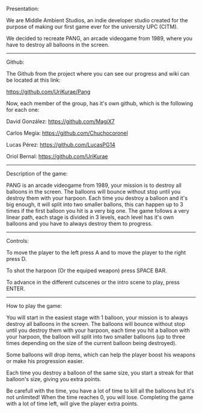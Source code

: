
Presentation:

We are Middle Ambient Studios, an indie developer studio created for the purpose of making 
our first game ever for the university UPC (CITM).

We decided to recreate PANG, an arcade videogame from 1989, where you have to destroy
all balloons in the screen.

--------------------------------------------------------------------------------------------------------------

Github:

The Github from the project where you can see our progress and wiki can be located at 
this link: 

https://github.com/UriKurae/Pang 

Now, each member of the group, has it's own github, which is the following for each one:

David González: https://github.com/MagiX7

Carlos Megía: https://github.com/Chuchocoronel

Lucas Pérez: https://github.com/LucasPG14

Oriol Bernal: https://github.com/UriKurae


--------------------------------------------------------------------------------------------------------------

Description of the game:

PANG is an arcade videogame from 1989, your mission is to destroy all balloons in the screen. The balloons
will bounce without stop until you destroy them with your harpoon. Each time you destroy a balloon and it's
big enough, it will split into two smaller ballons, this can happen up to 3 times if the first balloon you hit is 
a very big one. The game follows a very linear path, each stage is divided in 3 levels, each level has it's own
balloons and you have to always destroy them to progress.

--------------------------------------------------------------------------------------------------------------

Controls:

To move the player to the left press A and to move the player to the right press D.

To shot the harpoon (Or the equiped weapon) press SPACE BAR.

To advance in the different cutscenes or the intro scene to play, press ENTER.

--------------------------------------------------------------------------------------------------------------

How to play the game:

You will start in the easiest stage with 1 balloon, your mission is to always destroy all balloons in the screen.
The balloons will bounce without stop until you destroy them with your harpoon, each time you hit a balloon with
your harpoon, the balloon will split into two smaller balloons (up to three times depending on the size of the 
current balloon being destroyed). 

Some balloons will drop items, which can help the player boost his weapons or make his progression easier.

Each time you destroy a balloon of the same size, you start a streak for that balloon's size, giving you extra
points.

Be carefull with the time, you have a lot of time to kill all the balloons but it's not unlimited! When the time 
reaches 0, you will lose. Completing the game with a lot of time left, will give the player extra points.

